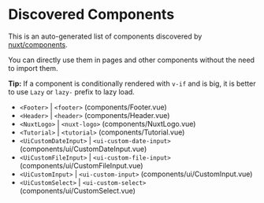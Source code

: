 # Discovered Components

This is an auto-generated list of components discovered by [nuxt/components](https://github.com/nuxt/components).

You can directly use them in pages and other components without the need to import them.

**Tip:** If a component is conditionally rendered with `v-if` and is big, it is better to use `Lazy` or `lazy-` prefix to lazy load.

- `<Footer>` | `<footer>` (components/Footer.vue)
- `<Header>` | `<header>` (components/Header.vue)
- `<NuxtLogo>` | `<nuxt-logo>` (components/NuxtLogo.vue)
- `<Tutorial>` | `<tutorial>` (components/Tutorial.vue)
- `<UiCustomDateInput>` | `<ui-custom-date-input>` (components/ui/CustomDateInput.vue)
- `<UiCustomFileInput>` | `<ui-custom-file-input>` (components/ui/CustomFileInput.vue)
- `<UiCustomInput>` | `<ui-custom-input>` (components/ui/CustomInput.vue)
- `<UiCustomSelect>` | `<ui-custom-select>` (components/ui/CustomSelect.vue)
